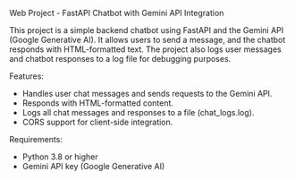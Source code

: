 Web Project - FastAPI Chatbot with Gemini API Integration

This project is a simple backend chatbot using FastAPI and the Gemini API (Google Generative AI).
It allows users to send a message, and the chatbot responds with HTML-formatted text.
The project also logs user messages and chatbot responses to a log file for debugging purposes.

Features:
- Handles user chat messages and sends requests to the Gemini API.
- Responds with HTML-formatted content.
- Logs all chat messages and responses to a file (chat_logs.log).
- CORS support for client-side integration.

Requirements:
- Python 3.8 or higher
- Gemini API key (Google Generative AI)
